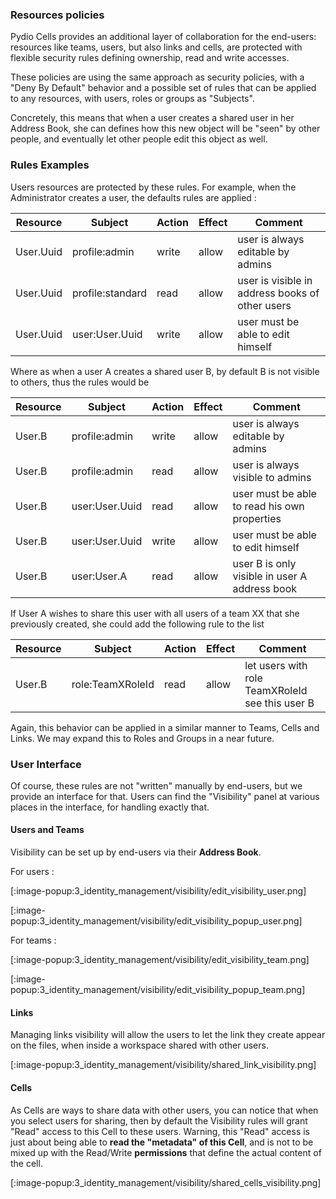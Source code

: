 ### Resources policies

Pydio Cells provides an additional layer of collaboration for the end-users: resources like teams, users, but also links and cells, are protected with flexible security rules defining ownership, read and write accesses.

These policies are using the same approach as security policies, with a "Deny By Default" behavior and a possible set of rules that can be applied to any resources, with users, roles or groups as "Subjects".

Concretely, this means that when a user creates a shared user in her Address Book, she can defines how this new object will be "seen" by other people, and eventually let other people edit this object as well.

### Rules Examples

Users resources are protected by these rules. For example, when the Administrator creates a user, the defaults rules are applied : 

| Resource  | Subject          | Action | Effect | Comment                                         |
| --------- | ---------------- | ------ | ------ | ----------------------------------------------- |
| User.Uuid | profile:admin    | write  | allow  | user is always editable by admins               |
| User.Uuid | profile:standard | read   | allow  | user is visible in address books of other users |
| User.Uuid | user:User.Uuid   | write  | allow  | user must be able to edit himself               |

Where as when a user A creates a shared user B, by default B is not visible to others, thus the rules would be 

| Resource | Subject        | Action | Effect | Comment                                       |
| -------- | -------------- | ------ | ------ | --------------------------------------------- |
| User.B   | profile:admin  | write  | allow  | user is always editable by admins             |
| User.B   | profile:admin  | read   | allow  | user is always visible to admins              |
| User.B   | user:User.Uuid | read   | allow  | user must be able to read his own properties  |
| User.B   | user:User.Uuid | write  | allow  | user must be able to edit himself             |
| User.B   | user:User.A    | read   | allow  | user B is only visible in user A address book |

If User A wishes to share this user with all users of a team XX that she previously created, she could add the following rule to the list

| Resource | Subject          | Action | Effect | Comment                                         |
| -------- | ---------------- | ------ | ------ | ----------------------------------------------- |
| User.B   | role:TeamXRoleId | read   | allow  | let users with role TeamXRoleId see this user B |



Again, this behavior can be applied in a similar manner to Teams, Cells and Links. We may expand this to Roles and Groups in a near future.

### User Interface

Of course, these rules are not "written" manually by end-users, but we provide an interface for that. Users can find the "Visibility" panel at various places in the interface, for handling exactly that.

#### Users and Teams

Visibility can be set up by end-users via their **Address Book**.

For users :

[:image-popup:3_identity_management/visibility/edit_visibility_user.png]  

[:image-popup:3_identity_management/visibility/edit_visibility_popup_user.png]

For teams :

[:image-popup:3_identity_management/visibility/edit_visibility_team.png]  

[:image-popup:3_identity_management/visibility/edit_visibility_popup_team.png]

#### Links

Managing links visibility will allow the users to let the link they create appear on the files, when inside a workspace shared with other users.

[:image-popup:3_identity_management/visibility/shared_link_visibility.png]

#### Cells

As Cells are ways to share data with other users, you can notice that when you select users for sharing, then by default the Visibility rules will grant "Read" access to this Cell to these users. Warning, this "Read" access is just about being able to **read the "metadata" of this Cell**, and is not to be mixed up with the Read/Write **permissions** that define the actual content of the cell.

[:image-popup:3_identity_management/visibility/shared_cells_visibility.png]